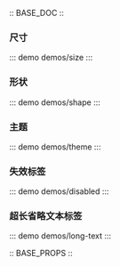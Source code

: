 :: BASE_DOC ::

### 尺寸

::: demo demos/size
:::


### 形状

::: demo demos/shape
:::

### 主题

::: demo demos/theme
:::

### 失效标签

::: demo demos/disabled
:::

### 超长省略文本标签

::: demo demos/long-text
:::

:: BASE_PROPS ::
